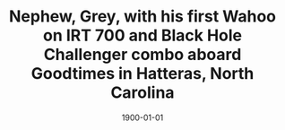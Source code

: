 ---
title: Nephew, Grey, with his first Wahoo on IRT 700 and Black Hole Challenger combo aboard Goodtimes in Hatteras, North Carolina
date: 1900-01-01
description: Nephew, Grey, with his first Wahoo on IRT 700 and Black Hole Challenger combo aboard Goodtimes in Hatteras, North Carolina
thumb: /assets/images/blog--ross-grey-wahoo.jpg
image: /assets/images/blog--ross-grey-wahoo.jpg
angler-name: Ross Scroble
# angler-links: 
#     website: a-url-goes-here
#     twitter: a-url-goes-here
#     facebook: a-url-goes-here
#     instagram: a-url-goes-here
#     pinterest: a-url-goes-here

reel-type: spinning
reel-series: 700 

location: Hatteras, North Carolina
# fish: Some Big Fish
# fish-length: 49 in.
# fish-weight: 78 lbs.
---